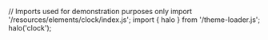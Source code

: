 <!--
type: template
name: clock
-->
// Imports used for demonstration purposes only
import '/resources/elements/clock/index.js';
import { halo } from '/theme-loader.js';
halo('clock');
